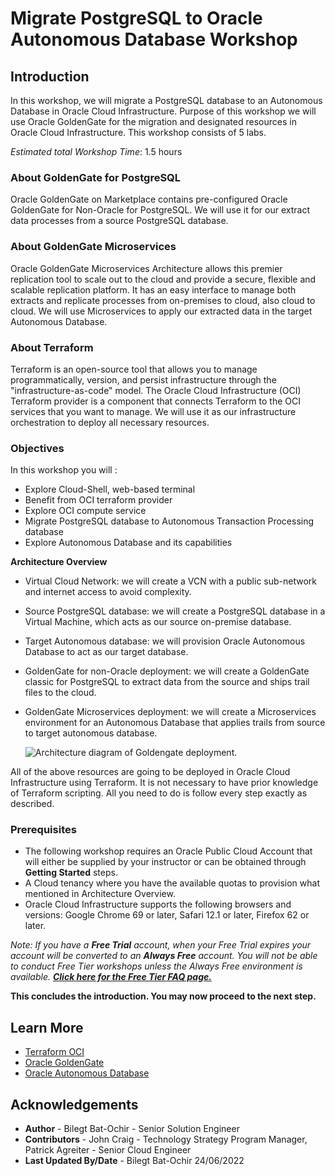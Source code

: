# Migrate PostgreSQL to Oracle Autonomous Database Workshop

## Introduction

In this workshop, we will migrate a PostgreSQL database to an Autonomous Database in Oracle Cloud Infrastructure. Purpose of this workshop we will use Oracle GoldenGate for the migration and designated resources in Oracle Cloud Infrastructure. This workshop consists of 5 labs. 

*Estimated total Workshop Time*: 1.5 hours

### About GoldenGate for PostgreSQL

Oracle GoldenGate on Marketplace contains pre-configured Oracle GoldenGate for Non-Oracle for PostgreSQL. We will use it for our extract data processes from a source PostgreSQL database.

### About GoldenGate Microservices

Oracle GoldenGate Microservices Architecture allows this premier replication tool to scale out to the cloud and provide a secure, flexible and scalable replication platform. It has an easy interface to manage both extracts and replicate processes from on-premises to cloud, also cloud to cloud. We will use Microservices to apply our extracted data in the target Autonomous Database.

### About Terraform 

Terraform is an open-source tool that allows you to manage programmatically, version, and persist infrastructure through the "infrastructure-as-code" model.
The Oracle Cloud Infrastructure (OCI) Terraform provider is a component that connects Terraform to the OCI services that you want to manage. We will use it as our infrastructure orchestration to deploy all necessary resources.

### Objectives

In this workshop you will :
* Explore Cloud-Shell, web-based terminal
* Benefit from OCI terraform provider
* Explore OCI compute service
* Migrate PostgreSQL database to Autonomous Transaction Processing database
* Explore Autonomous Database and its capabilities

**Architecture Overview**

- Virtual Cloud Network: we will create a VCN with a public sub-network and internet access to avoid complexity.
- Source PostgreSQL database: we will create a PostgreSQL database in a Virtual Machine, which acts as our source on-premise database.
- Target Autonomous database: we will provision Oracle Autonomous Database to act as our target database.
- GoldenGate for non-Oracle deployment: we will create a GoldenGate classic for PostgreSQL to extract data from the source and ships trail files to the cloud.
- GoldenGate Microservices deployment: we will create a Microservices environment for an Autonomous Database that applies trails from source to target autonomous database.

	![Architecture diagram of Goldengate deployment.](/images/architecture.png)

All of the above resources are going to be deployed in Oracle Cloud Infrastructure using Terraform. It is not necessary to have prior knowledge of Terraform scripting. All you need to do is follow every step exactly as described.

### Prerequisites

* The following workshop requires an Oracle Public Cloud Account that will either be supplied by your instructor or can be obtained through **Getting Started** steps.
* A Cloud tenancy where you have the available quotas to provision what mentioned in Architecture Overview.
* Oracle Cloud Infrastructure supports the following browsers and versions: Google Chrome 69 or later, Safari 12.1 or later, Firefox 62 or later.

*Note: If you have a **Free Trial** account, when your Free Trial expires your account will be converted to an **Always Free** account. You will not be able to conduct Free Tier workshops unless the Always Free environment is available. **[Click here for the Free Tier FAQ page.](https://www.oracle.com/cloud/free/faq.html)***

**This concludes the introduction. You may now proceed to the next step.**

## Learn More

* [Terraform OCI](https://docs.oracle.com/en-us/iaas/Content/API/SDKDocs/terraform.htm)
* [Oracle GoldenGate](https://docs.oracle.com/en/middleware/GoldenGate/core/19.1/oggmp/using-oracle-GoldenGate-microservices-oracle-cloud-marketplace.html)
* [Oracle Autonomous Database](https://docs.oracle.com/solutions/?q=autonomous&cType=reference-architectures&sort=date-desc&lang=en)

## Acknowledgements

* **Author** - Bilegt Bat-Ochir - Senior Solution Engineer
* **Contributors** - John Craig - Technology Strategy Program Manager, Patrick Agreiter - Senior Cloud Engineer
* **Last Updated By/Date** - Bilegt Bat-Ochir 24/06/2022